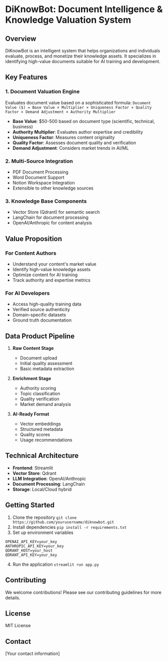 # DiKnowBot: Document Intelligence & Knowledge Valuation System

## Overview
DiKnowBot is an intelligent system that helps organizations and individuals evaluate, process, and monetize their knowledge assets. It specializes in identifying high-value documents suitable for AI training and development.

## Key Features

### 1. Document Valuation Engine
Evaluates document value based on a sophisticated formula:
`Document Value ($) = Base Value × Multiplier × Uniqueness Factor × Quality Factor × Demand Adjustment × Authority Multiplier`

- **Base Value**: $50-500 based on document type (scientific, technical, business)
- **Authority Multiplier**: Evaluates author expertise and credibility
- **Uniqueness Factor**: Measures content originality
- **Quality Factor**: Assesses document quality and verification
- **Demand Adjustment**: Considers market trends in AI/ML

### 2. Multi-Source Integration
- PDF Document Processing
- Word Document Support
- Notion Workspace Integration
- Extensible to other knowledge sources

### 3. Knowledge Base Components
- Vector Store (Qdrant) for semantic search
- LangChain for document processing
- OpenAI/Anthropic for content analysis

## Value Proposition

### For Content Authors
- Understand your content's market value
- Identify high-value knowledge assets
- Optimize content for AI training
- Track authority and expertise metrics

### For AI Developers
- Access high-quality training data
- Verified source authenticity
- Domain-specific datasets
- Ground truth documentation

## Data Product Pipeline

1. **Raw Content Stage**
   - Document upload
   - Initial quality assessment
   - Basic metadata extraction

2. **Enrichment Stage**
   - Authority scoring
   - Topic classification
   - Quality verification
   - Market demand analysis

3. **AI-Ready Format**
   - Vector embeddings
   - Structured metadata
   - Quality scores
   - Usage recommendations

## Technical Architecture

- **Frontend**: Streamlit
- **Vector Store**: Qdrant
- **LLM Integration**: OpenAI/Anthropic
- **Document Processing**: LangChain
- **Storage**: Local/Cloud hybrid

## Getting Started

1. Clone the repository  `git clone https://github.com/yourusername/diknowbot.git`
2. Install dependencies `pip install -r requirements.txt`
3. Set up environment variables
```
OPENAI_API_KEY=your_key
ANTHROPIC_API_KEY=your_key
QDRANT_HOST=your_host
QDRANT_API_KEY=your_key
```
4. Run the application `streamlit run app.py`

## Contributing
We welcome contributions! Please see our contributing guidelines for more details.

## License
MIT License

## Contact
[Your contact information]
